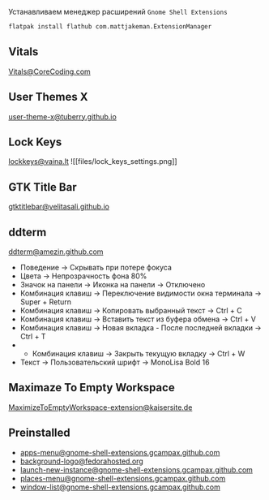 Устанавливаем менеджер расширений `Gnome Shell Extensions`
```sh
flatpak install flathub com.mattjakeman.ExtensionManager
```

## Vitals
Vitals@CoreCoding.com

## User Themes X
user-theme-x@tuberry.github.io

## Lock Keys
lockkeys@vaina.lt
![[files/lock_keys_settings.png]]

## GTK Title Bar
gtktitlebar@velitasali.github.io

## ddterm
ddterm@amezin.github.com
- Поведение -> Скрывать при потере фокуса
- Цвета -> Непрозрачность фона 80%
- Значок на панели -> Иконка на панели -> Отключено
- Комбинация клавиш -> Переключение видимости окна терминала -> Super + Return
- Комбинация клавиш -> Копировать выбранный текст -> Ctrl + C
- Комбинация клавиш -> Вставить текст из буфера обмена -> Ctrl + V
- Комбинация клавиш -> Новая вкладка - После последней вкладки -> Ctrl + T
- - Комбинация клавиш -> Закрыть текущую вкладку -> Ctrl + W
- Текст -> Пользовательский шрифт -> MonoLisa Bold 16

## Maximaze To Empty Workspace
MaximizeToEmptyWorkspace-extension@kaisersite.de

## Preinstalled
- apps-menu@gnome-shell-extensions.gcampax.github.com
- background-logo@fedorahosted.org
- launch-new-instance@gnome-shell-extensions.gcampax.github.com
- places-menu@gnome-shell-extensions.gcampax.github.com
- window-list@gnome-shell-extensions.gcampax.github.com
